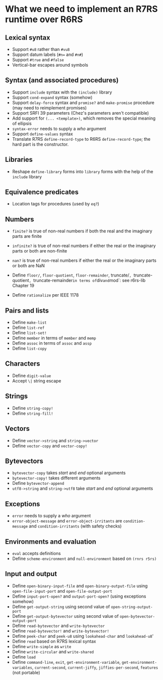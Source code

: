 # What we need to implement an R7RS runtime over R6RS

## Lexical syntax

* Support `#u8` rather than `#vu8`
* Support datum labels (`#n=` and `#n#`)
* Support `#true` and `#false`
* Vertical-bar escapes around symbols

## Syntax (and associated procedures)

* Support `include` syntax with the `(include)` library
* Support `cond-expand` syntax (somehow)
* Support `delay-force` syntax and `promise?` and `make-promise` procedure (may need to reimplement promises)
* Support SRFI 39 parameters (Chez's parameters aren't compatible)
* Add support for `(... <template>)`, which removes the special meaning of ellipsis
* `syntax-error` needs to supply a *who* argument
* Support `define-values` syntax
* Translate R7RS `define-record-type` to R6RS `define-record-type`; the hard part is the constructor.

## Libraries

* Reshape `define-library` forms into `library` forms with the help of the `include` library

## Equivalence predicates

* Location tags for procedures (used by `eq?`)

## Numbers

* `finite?` is true of non-real numbers if both the real and the imaginary parts are finite

* `infinite?` is true of non-real numbers if either the real or the imaginary parts or both are non-finite
* `nan?` is true of non-real numbers if either the real or the imaginary parts or both are NaN
* Define `floor/`, `floor-quotient`, `floor-remainder`, truncate/`, `truncate-quotient`, `truncate-remainder` in terms of `div` and `mod`: see r6rs-lib Chapter 19
* Define `rationalize` per IEEE 1178

## Pairs and lists

* Define `make-list`
* Define `list-ref`
* Define `list-set!`
* Define `member` in terms of `member` and `memp`
* Define `assoc` in terms of `assoc` and `assp`
* Define `list-copy`

## Characters

* Define `digit-value`
* Accept `\|` string escape

## Strings

* Define `string-copy!`
* Define `string-fill!`

## Vectors

* Define `vector->string` and `string->vector`
* Define `vector-copy` and `vector-copy!`

## Bytevectors

* `bytevector-copy` takes *start* and *end* optional arguments
* `bytevector-copy!` takes different arguments
* Define `bytevector-append`
* `utf8->string` and `string->utf8` take *start* and *end* optional arguments

## Exceptions

* `error` needs to supply a *who* argument
* `error-object-message` and `error-object-irritants` are `condition-message` and `condition-irritants` (with safety checks)

## Environments and evaluation

* `eval` accepts definitions
* Define `scheme-environment` and `null-environment` based on `(rnrs r5rs)`

## Input and output

* Define `open-binary-input-file` and `open-binary-output-file` using `open-file-input-port` and `open-file-output-port`
* Define `input-port-open?` and `output-port-open?` (using exceptions somehow)
* Define `get-output-string` using second value of `open-string-output-port`
* Define `get-output-bytevector` using second value of `open-bytevector-output-port`
* Define `read-bytevector` and `write-bytevector`
* Define `read-bytevector!` and `write-bytevector!`
* Define `peek-char` and `peek-u8` using `lookahead-char` and `lookahead-u8`'
* Define `read` based on R7RS lexical syntax
* Define `write-simple` as `write`
* Define `write-circular` and `write-shared`
* Define `load`
* Define `command-line`, `exit`, `get-environment-variable`, `get-environment-variables`, `current-second`, `current-jiffy`, `jiffies-per-second`, `features` (not portable)
